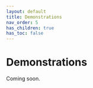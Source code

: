 ```yaml
---
layout: default
title: Demonstrations
nav_order: 5
has_children: true
has_toc: false
---
```


# Demonstrations
Coming soon.
